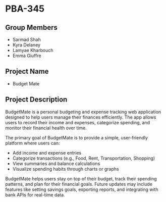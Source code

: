 # PBA-345

## Group Members
- Sarmad Shah
- Kyra Delaney
- Lamyae Kharbouch
- Emma Giuffre

## Project Name
- Budget Mate

## Project Description
BudgetMate is a personal budgeting and expense tracking web application designed to help users manage their finances efficiently. The app allows users to record their income and expenses, categorize spending, and monitor their financial health over time.

The primary goal of BudgetMate is to provide a simple, user-friendly platform where users can:
- Add income and expense entries
- Categorize transactions (e.g., Food, Rent, Transportation, Shopping)
- View summaries and balance calculations
- Visualize spending habits through charts or graphs 

BudgetMate helps users stay on top of their budget, track their spending patterns, and plan for their financial goals. Future updates may include features like setting savings goals, exporting reports, and integrating with bank APIs for real-time data.

